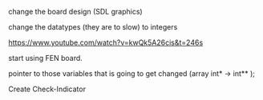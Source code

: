 
change the board design (SDL graphics)


change the datatypes (they are to slow) to integers

https://www.youtube.com/watch?v=kwQk5A26cis&t=246s


start using FEN board.




pointer to those variables that is going to get changed (array int* -> int** );

Create Check-Indicator